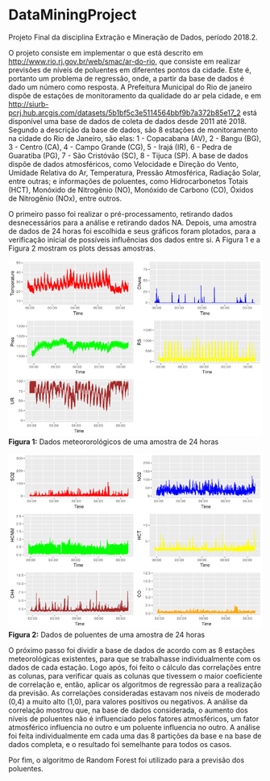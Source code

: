 # DataMiningProject

Projeto Final da disciplina Extração e Mineração de Dados, período 2018.2.

O projeto consiste em implementar o que está descrito em  http://www.rio.rj.gov.br/web/smac/ar-do-rio, que consiste em realizar previsões de níveis de poluentes em diferentes pontos da cidade. Este é, portanto um problema de regressão, onde, a partir da base de dados é dado um número como resposta. A Prefeitura Municipal do Rio de janeiro dispõe de estações de monitoramento da qualidade do ar pela cidade, e em http://siurb-pcrj.hub.arcgis.com/datasets/5b1bf5c3e5114564bbf9b7a372b85e17_2 está disponível uma base de dados de coleta de dados desde 2011 até 2018. Segundo a descrição da base de dados, são 8 estações de monitoramento na cidade do Rio de Janeiro, são elas: 1 - Copacabana (AV), 2 - Bangu (BG), 3 - Centro (CA), 4 - Campo Grande (CG), 5 - Irajá (IR), 6 - Pedra de Guaratiba (PG), 7 - São Cristóvão (SC), 8 - Tijuca (SP). A base de dados dispõe de dados atmosféricos, como Velocidade e Direção do Vento, Umidade Relativa do Ar, Temperatura, Pressão Atmosférica, Radiação Solar, entre outras; e informações de poluentes, como Hidrocarbonetos Totais (HCT), Monóxido de Nitrogênio (NO), Monóxido de Carbono (CO), Óxidos de Nitrogênio (NOx), entre outros.

O primeiro passo foi realizar o pré-processamento, retirando dados desnecessários para a análise e retirando dados NA. Depois, uma amostra de dados de 24 horas foi escolhida e seus gráficos foram plotados, para a verificação inicial de possíveis influências dos dados entre si. A Figura 1 e a Figura 2 mostram os plots dessas amostras.

![](plots/plot_amostras/plot_dados_meteorologicos.png)
**Figura 1:** Dados meteororológicos de uma amostra de 24 horas  

![](plots/plot_amostras/plot_poluentes_1.png)
**Figura 2:** Dados de poluentes de uma amostra de 24 horas 

O próximo passo foi dividir a base de dados de acordo com as 8 estações meteorológicas existentes, para que se trabalhasse individualmente com os dados de cada estação. Logo após, foi feito o cálculo das correlações entre as colunas, para verificar quais as colunas que tivessem o maior coeficiente de correlação e, então, aplicar os algoritmos de regressão para a realização da previsão. As correlações consideradas estavam nos níveis de moderado (0,4) a muito alto (1,0), para valores positivos ou negativos. A análise da correlação mostrou que, na base de dados considerada, o aumento dos níveis de poluentes não é influenciado pelos fatores atmosféricos, um fator atmosférico influencia no outro e um poluente influencia no outro. A análise foi feita individualmente em cada uma das 8 partições da base e na base de dados completa, e o resultado foi semelhante para todos os casos. 

Por fim, o algoritmo de Random Forest foi utilizado para a previsão dos poluentes. 
